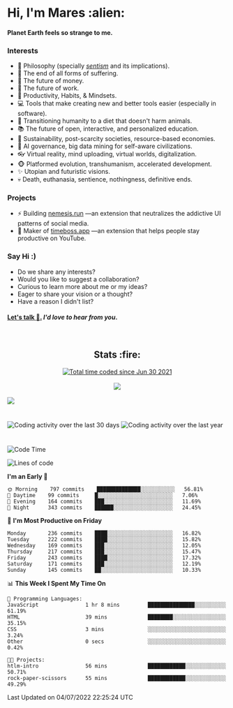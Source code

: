 <h1>Hi, I'm Mares :alien:</h1>

#### Planet Earth feels so strange to me.

### **Interests**

- 🌊 Philosophy (specially [_sentism_][sentismmedium] and its implications).
- 🎯 The end of all forms of suffering.
- 💸 The future of money.
- 💼 The future of work.
- 🧠 Productivity, Habits, & Mindsets.
- 💻 Tools that make creating new and better tools easier (especially in software).
- 🥗 Transitioning humanity to a diet that doesn't harm animals.
- 📚 The future of open, interactive, and personalized education.
- 🌱 Sustainability, post-scarcity societies, resource-based economies.
- 🤖 AI governance, big data mining for self-aware civilizations.
- 👓 Virtual reality, mind uploading, virtual worlds, digitalization.
- 🐵 Platformed evolution, transhumanism, accelerated development.
- ✨ Utopian and futuristic visions.
- 💀 Death, euthanasia, sentience, nothingness, definitive ends.


### **Projects**

- ⚡ Building [nemesis.run](https://chrome.google.com/webstore/detail/nemesis-%E2%80%93-humane-design-f/blfbbifgjgikekfochleknjcopefifgo?hl=en) —an extension that neutralizes the addictive UI patterns of social media.
- 💎 Maker of [timeboss.app](https://timeboss.app) —an extension that helps people stay productive on YouTube.


### **Say Hi :)**

- Do we share any interests?
- Would you like to suggest a collaboration?
- Curious to learn more about me or my ideas?
- Eager to share your vision or a thought?
- Have a reason I didn't list?

#### [Let's talk :wave:.](mailto:mareszhar@gmail.com) _I'd love to hear from you_.

[sentismmedium]: https://medium.com/@mareszhar/born-a-prisoner-a-reflection-about-life-its-struggles-and-a-plan-to-escape-d8566ce9b026

<br>

<h2 align="center">Stats :fire:</h2>

<div align="center">
  <a href="https://wakatime.com/@cfdc0e0d-4860-4b62-9ff0-cb659185525e">
    <img src="https://wakatime.com/badge/user/cfdc0e0d-4860-4b62-9ff0-cb659185525e.svg" alt="Total time coded since Jun 30 2021" />
  </a>
</div>

<br>

<!-- 
Add or remove this: 
&dates=B1AAB3FF 
...or this...
&date_format=M%20j%5B%2C%20Y%5D
from the *streak stats URL below* if they get bugged and aren't updating: 
-->

<div align="center">
  <img src="https://github-readme-streak-stats.herokuapp.com?user=mareszhar&theme=black-ice&hide_border=true&stroke=FFFFFF15&ring=DF8FFE&fire=DF8FFE&currStreakLabel=DF8FFE&background=1A232A&currStreakNum=86FFAB&dates=B1AAB3FF&date_format=M%20j%5B%2C%20Y%5D">
</div>

<br>

<img src="https://activity-graph.herokuapp.com/graph?username=mareszhar&theme=nord&bg_color=00000000&color=979797&line=DF8FFE&point=00000000&area=true&hide_border=true">

<br>

<h1></h1>

<img src="https://wakatime.com/share/@mares/5df0ff02-9c79-41b4-b540-51dc9c65a57b.svg" alt="Coding activity over the last 30 days" />
<img src="https://wakatime.com/share/@mares/ea89ba71-f374-40af-930c-e0655909fe37.svg" alt="Coding activity over the last year" />

<h1></h1>

<!--START_SECTION:waka-->
![Code Time](http://img.shields.io/badge/Code%20Time-529%20hrs%2038%20mins-blue)

![Lines of code](https://img.shields.io/badge/From%20Hello%20World%20I%27ve%20Written-134%20Thousand%20lines%20of%20code-blue)

**I'm an Early 🐤** 

```text
🌞 Morning    797 commits    ██████████████░░░░░░░░░░░   56.81% 
🌆 Daytime    99 commits     █░░░░░░░░░░░░░░░░░░░░░░░░   7.06% 
🌃 Evening    164 commits    ███░░░░░░░░░░░░░░░░░░░░░░   11.69% 
🌙 Night      343 commits    ██████░░░░░░░░░░░░░░░░░░░   24.45%

```
📅 **I'm Most Productive on Friday** 

```text
Monday       236 commits    ████░░░░░░░░░░░░░░░░░░░░░   16.82% 
Tuesday      222 commits    ████░░░░░░░░░░░░░░░░░░░░░   15.82% 
Wednesday    169 commits    ███░░░░░░░░░░░░░░░░░░░░░░   12.05% 
Thursday     217 commits    ███░░░░░░░░░░░░░░░░░░░░░░   15.47% 
Friday       243 commits    ████░░░░░░░░░░░░░░░░░░░░░   17.32% 
Saturday     171 commits    ███░░░░░░░░░░░░░░░░░░░░░░   12.19% 
Sunday       145 commits    ██░░░░░░░░░░░░░░░░░░░░░░░   10.33%

```


📊 **This Week I Spent My Time On** 

```text
💬 Programming Languages: 
JavaScript               1 hr 8 mins         ███████████████░░░░░░░░░░   61.19% 
HTML                     39 mins             ████████░░░░░░░░░░░░░░░░░   35.15% 
CSS                      3 mins              ░░░░░░░░░░░░░░░░░░░░░░░░░   3.24% 
Other                    0 secs              ░░░░░░░░░░░░░░░░░░░░░░░░░   0.42%

🐱‍💻 Projects: 
htlm-intro               56 mins             ████████████░░░░░░░░░░░░░   50.71% 
rock-paper-scissors      55 mins             ████████████░░░░░░░░░░░░░   49.29%

```


 Last Updated on 04/07/2022 22:25:24 UTC
<!--END_SECTION:waka-->
